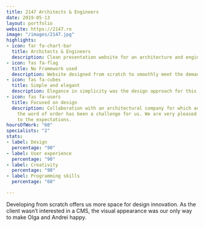 ```yaml
---
title: 2147 Architects & Engineers
date: 2019-05-13
layout: portfolio
website: https://2147.ro
image: "/images/2147.jpg"
highlights:
- icon: far fa-chart-bar
  title: Architects & Engineers
  description: Clean presentation website for an architecture and engineering company.
- icon: fas fa-flag
  title: No Framework used
  description: Website designed from scratch to smoothly meet the demands of our clients.
- icon: fas fa-cubes
  title: Simple and elegant
  description: Elegance in simplicity was the design approach for this project.
- icon: fas fa-users
  title: Focused on design
  description: Collaboration with an architectural company for which aesthetics is
    the word of order has been a challenge for us. We are very pleased we delivered
    to the expectations.
hoursOfWork: "60"
specialists: "2"
stats:
- label: Design
  percentage: "90"
- label: User experience
  percentage: "90"
- label: Creativity
  percentage: "90"
- label: Programming skills
  percentage: "60"

---
```

Developing from scratch offers us more space for design innovation. As the client wasn’t interested in a CMS, the visual appearance was our only way to make Olga and Andrei happy.